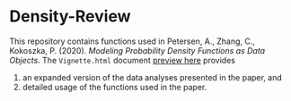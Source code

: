 # Density-Review

This repository contains functions used in Petersen, A., Zhang, C., Kokoszka, P. (2020). *Modeling Probability Density Functions as Data Objects*.  The `Vignette.html` document [preview here](https://chao0209.github.io/Density-Review/Vignette.html) provides 

1. an expanded version of the data analyses presented in the paper, and
2. detailed usage of the functions used in the paper.

